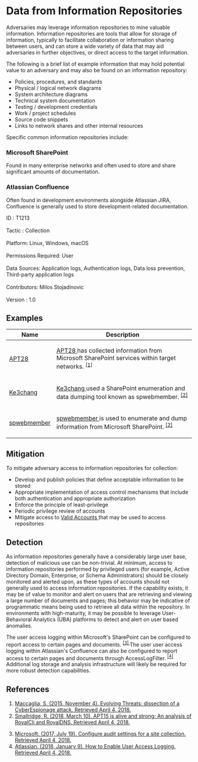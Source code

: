 <div class="container-fluid">
 <h1>
  Data from Information Repositories
 </h1>
 <div class="row">
  <div class="col-md-8 description-body">
   <p>
    Adversaries may leverage information repositories to mine valuable information. Information repositories are tools that allow for storage of information, typically to facilitate collaboration or information sharing between users, and can store a wide variety of data that may aid adversaries in further objectives, or direct access to the target information.
   </p>
   <p>
    The following is a brief list of example information that may hold potential value to an adversary and may also be found on an information repository:
   </p>
   <ul>
    <li>
     Policies, procedures, and standards
    </li>
    <li>
     Physical / logical network diagrams
    </li>
    <li>
     System architecture diagrams
    </li>
    <li>
     Technical system documentation
    </li>
    <li>
     Testing / development credentials
    </li>
    <li>
     Work / project schedules
    </li>
    <li>
     Source code snippets
    </li>
    <li>
     Links to network shares and other internal resources
    </li>
   </ul>
   <p>
    Specific common information repositories include:
   </p>
   <h3>
    Microsoft SharePoint
   </h3>
   <p>
    Found in many enterprise networks and often used to store and share significant amounts of documentation.
   </p>
   <h3>
    Atlassian Confluence
   </h3>
   <p>
    Often found in development environments alongside Atlassian JIRA, Confluence is generally used to store development-related documentation.
   </p>
  </div>
  <div class="col-md-4">
   <div class="card">
    <div class="card-body">
     <div class="card-data">
      <span class="h5 card-title">
       ID
      </span>
      : T1213
      <br/>
      <br/>
     </div>
     <div class="card-data">
      <span class="h5 card-title">
      </span>
     </div>
     <div class="card-data">
      <span class="h5 card-title">
       Tactic
      </span>
      : Collection
      <br/>
      <br/>
     </div>
     <div class="card-data">
      <span class="h5 card-title">
       Platform:
      </span>
      Linux, Windows, macOS
      <br/>
      <br/>
     </div>
     <div class="card-data">
      <span class="h5 card-title">
       Permissions Required:
      </span>
      User
      <br/>
      <br/>
     </div>
     <div class="card-data">
      <span class="h5 card-title">
      </span>
     </div>
     <div class="card-data">
      <span class="h5 card-title">
       Data Sources:
      </span>
      Application logs, Authentication logs, Data loss prevention, Third-party application logs
      <br/>
      <br/>
     </div>
     <div class="card-data">
      <span class="h5 card-title">
      </span>
     </div>
     <div class="card-data">
      <span class="h5 card-title">
      </span>
     </div>
     <div class="card-data">
      <span class="h5 card-title">
      </span>
     </div>
     <div class="card-data">
      <span class="h5 card-title">
      </span>
     </div>
     <div class="card-data">
      <span class="h5 card-title">
      </span>
     </div>
     <div class="card-data">
      <span class="h5 card-title">
       Contributors:
      </span>
      Milos Stojadinovic
      <br/>
      <br/>
     </div>
     <div class="card-data">
      <span class="h5 card-title">
       Version
      </span>
      : 1.0
     </div>
    </div>
   </div>
  </div>
 </div>
 <h2 class="pt-3" id="examples">
  Examples
 </h2>
 <table class="table table-bordered table-light mt-2">
  <thead>
   <tr>
    <th scope="col">
     Name
    </th>
    <th scope="col">
     Description
    </th>
   </tr>
  </thead>
  <tbody class="bg-white">
   <tr>
    <td>
     <a href="https://attack.mitre.org/groups/G0007">
      APT28
     </a>
    </td>
    <td>
     <p>
      <a href="https://attack.mitre.org/groups/G0007">
       APT28
      </a>
      has collected information from Microsoft SharePoint services within target networks.
      <span class="scite-citeref-number" data-reference="RSAC 2015 Abu Dhabi Stefano Maccaglia" id="scite-ref-1-a" onclick="scrollToRef('scite-1')">
       <sup>
        <a aria-describedby="qtip-0" data-hasqtip="0" href="https://paper.seebug.org/papers/APT/APT_CyberCriminal_Campagin/2015/2015.11.04_Evolving_Threats/cct-w08_evolving-threats-dissection-of-a-cyber-espionage-attack.pdf" target="_blank">
         [1]
        </a>
       </sup>
      </span>
     </p>
    </td>
   </tr>
   <tr>
    <td>
     <a href="https://attack.mitre.org/groups/G0004">
      Ke3chang
     </a>
    </td>
    <td>
     <p>
      <a href="https://attack.mitre.org/groups/G0004">
       Ke3chang
      </a>
      used a SharePoint enumeration and data dumping tool known as spwebmember.
      <span class="scite-citeref-number" data-reference="NCC Group APT15 Alive and Strong" id="scite-ref-2-a" onclick="scrollToRef('scite-2')">
       <sup>
        <a aria-describedby="qtip-1" data-hasqtip="1" href="https://www.nccgroup.trust/uk/about-us/newsroom-and-events/blogs/2018/march/apt15-is-alive-and-strong-an-analysis-of-royalcli-and-royaldns/" target="_blank">
         [2]
        </a>
       </sup>
      </span>
     </p>
    </td>
   </tr>
   <tr>
    <td>
     <a href="https://attack.mitre.org/software/S0227">
      spwebmember
     </a>
    </td>
    <td>
     <p>
      <a href="https://attack.mitre.org/software/S0227">
       spwebmember
      </a>
      is used to enumerate and dump information from Microsoft SharePoint.
      <span class="scite-citeref-number" data-reference="NCC Group APT15 Alive and Strong" id="scite-ref-2-a" onclick="scrollToRef('scite-2')">
       <sup>
        <a aria-describedby="qtip-1" data-hasqtip="1" href="https://www.nccgroup.trust/uk/about-us/newsroom-and-events/blogs/2018/march/apt15-is-alive-and-strong-an-analysis-of-royalcli-and-royaldns/" target="_blank">
         [2]
        </a>
       </sup>
      </span>
     </p>
    </td>
   </tr>
  </tbody>
 </table>
 <h2 class="pt-3" id="mitigation">
  Mitigation
 </h2>
 <p>
  To mitigate adversary access to information repositories for collection:
 </p>
 <ul>
  <li>
   Develop and publish policies that define acceptable information to be stored
  </li>
  <li>
   Appropriate implementation of access control mechanisms that include both authentication and appropriate authorization
  </li>
  <li>
   Enforce the principle of least-privilege
  </li>
  <li>
   Periodic privilege review of accounts
  </li>
  <li>
   Mitigate access to
   <a href="https://attack.mitre.org/techniques/T1078">
    Valid Accounts
   </a>
   that may be used to access repositories
  </li>
 </ul>
 <h2 class="pt-3" id="detection">
  Detection
 </h2>
 <p>
  As information repositories generally have a considerably large user base, detection of malicious use can be non-trivial. At minimum, access to information repositories performed by privileged users (for example, Active Directory Domain, Enterprise, or Schema Administrators) should be closely monitored and alerted upon, as these types of accounts should not generally used to access information repositories. If the capability exists, it may be of value to monitor and alert on users that are retrieving and viewing a large number of documents and pages; this behavior may be indicative of programmatic means being used to retrieve all data within the repository. In environments with high-maturity, it may be possible to leverage User-Behavioral Analytics (UBA) platforms to detect and alert on user based anomalies.
 </p>
 <p>
  The user access logging within Microsoft's SharePoint can be configured to report access to certain pages and documents.
  <span class="scite-citeref-number" data-reference="Microsoft SharePoint Logging" id="scite-ref-3-a">
   <sup>
    <a aria-describedby="qtip-2" data-hasqtip="2" href="https://support.office.com/en-us/article/configure-audit-settings-for-a-site-collection-a9920c97-38c0-44f2-8bcb-4cf1e2ae22d2" target="_blank">
     [3]
    </a>
   </sup>
  </span>
  The user user access logging within Atlassian's Confluence can also be configured to report access to certain pages and documents through AccessLogFilter.
  <span class="scite-citeref-number" data-reference="Atlassian Confluence Logging" id="scite-ref-4-a">
   <sup>
    <a aria-describedby="qtip-3" data-hasqtip="3" href="https://confluence.atlassian.com/confkb/how-to-enable-user-access-logging-182943.html" target="_blank">
     [4]
    </a>
   </sup>
  </span>
  Additional log storage and analysis infrastructure will likely be required for more robust detection capabilities.
 </p>
 <h2 class="pt-3" id="references">
  References
 </h2>
 <div class="row">
  <div class="col">
   <ol>
    <li>
     <span class="scite-citation" id="scite-1">
      <span class="scite-citation-text">
       <a class="external text" href="https://paper.seebug.org/papers/APT/APT_CyberCriminal_Campagin/2015/2015.11.04_Evolving_Threats/cct-w08_evolving-threats-dissection-of-a-cyber-espionage-attack.pdf" name="scite-1" rel="nofollow" target="_blank">
        Maccaglia, S. (2015, November 4). Evolving Threats: dissection of a CyberEspionage attack. Retrieved April 4, 2018.
       </a>
      </span>
     </span>
    </li>
    <li>
     <span class="scite-citation" id="scite-2">
      <span class="scite-citation-text">
       <a class="external text" href="https://www.nccgroup.trust/uk/about-us/newsroom-and-events/blogs/2018/march/apt15-is-alive-and-strong-an-analysis-of-royalcli-and-royaldns/" name="scite-2" rel="nofollow" target="_blank">
        Smallridge, R. (2018, March 10). APT15 is alive and strong: An analysis of RoyalCli and RoyalDNS. Retrieved April 4, 2018.
       </a>
      </span>
     </span>
    </li>
   </ol>
  </div>
  <div class="col">
   <ol start="3.0">
    <li>
     <span class="scite-citation" id="scite-3">
      <span class="scite-citation-text">
       <a class="external text" href="https://support.office.com/en-us/article/configure-audit-settings-for-a-site-collection-a9920c97-38c0-44f2-8bcb-4cf1e2ae22d2" name="scite-3" rel="nofollow" target="_blank">
        Microsoft. (2017, July 19). Configure audit settings for a site collection. Retrieved April 4, 2018.
       </a>
      </span>
     </span>
    </li>
    <li>
     <span class="scite-citation" id="scite-4">
      <span class="scite-citation-text">
       <a class="external text" href="https://confluence.atlassian.com/confkb/how-to-enable-user-access-logging-182943.html" name="scite-4" rel="nofollow" target="_blank">
        Atlassian. (2018, January 9). How to Enable User Access Logging. Retrieved April 4, 2018.
       </a>
      </span>
     </span>
    </li>
   </ol>
  </div>
 </div>
</div>
